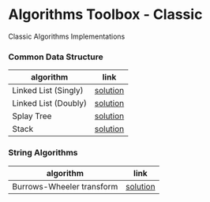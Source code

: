# Algorithms Toolbox - Classic 
  
Classic Algorithms Implementations


### Common Data Structure

| algorithm | link | 
|---|---|
| Linked List (Singly) |  [solution](singly-linked-list) |
| Linked List (Doubly) |  [solution](doubly-linked-list) |
| Splay Tree |  [solution](splay-tree) |
| Stack |  [solution](stack) |

### String Algorithms

| algorithm | link | 
|---|---|
| Burrows-Wheeler transform |  [solution](bwt) |